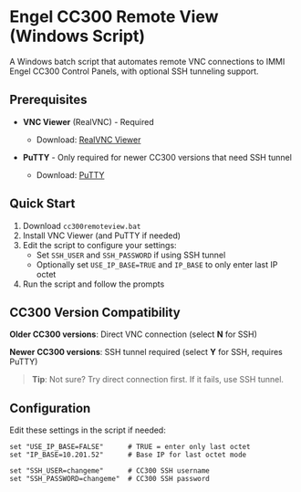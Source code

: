 # Engel CC300 Remote View (Windows Script)

A Windows batch script that automates remote VNC connections to IMMI Engel CC300 Control Panels, with optional SSH tunneling support.

## Prerequisites

- **VNC Viewer** (RealVNC) - Required
  - Download: [RealVNC Viewer](https://www.realvnc.com/en/connect/download/viewer/)
  
- **PuTTY** - Only required for newer CC300 versions that need SSH tunnel
  - Download: [PuTTY](https://www.putty.org/)

## Quick Start

1. Download `cc300remoteview.bat`
2. Install VNC Viewer (and PuTTY if needed)
3. Edit the script to configure your settings:
   - Set `SSH_USER` and `SSH_PASSWORD` if using SSH tunnel
   - Optionally set `USE_IP_BASE=TRUE` and `IP_BASE` to only enter last IP octet
4. Run the script and follow the prompts

## CC300 Version Compatibility

**Older CC300 versions**: Direct VNC connection (select **N** for SSH)

**Newer CC300 versions**: SSH tunnel required (select **Y** for SSH, requires PuTTY)

> **Tip**: Not sure? Try direct connection first. If it fails, use SSH tunnel.

## Configuration

Edit these settings in the script if needed:
```batch
set "USE_IP_BASE=FALSE"      # TRUE = enter only last octet
set "IP_BASE=10.201.52"      # Base IP for last octet mode

set "SSH_USER=changeme"      # CC300 SSH username
set "SSH_PASSWORD=changeme"  # CC300 SSH password
